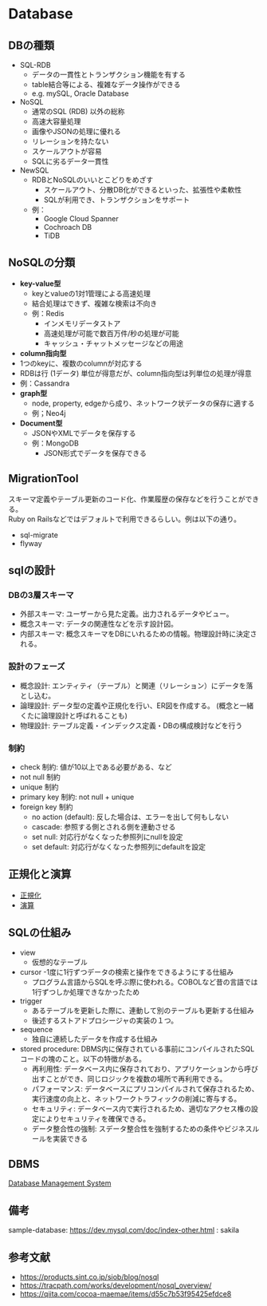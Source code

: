 # Database

## DBの種類

- SQL-RDB
  - データの一貫性とトランザクション機能を有する
  - table結合等による、複雑なデータ操作ができる
  - e.g. mySQL, Oracle Database
- NoSQL
  - 通常のSQL (RDB) 以外の総称
  - 高速大容量処理
  - 画像やJSONの処理に優れる
  - リレーションを持たない
  - スケールアウトが容易
  - SQLに劣るデータ一貫性
- NewSQL
  - RDBとNoSQLのいいとこどりをめざす
    - スケールアウト、分散DB化ができるといった、拡張性や柔軟性
    - SQLが利用でき、トランザクションをサポート
  - 例：
    - Google Cloud Spanner
    - Cochroach DB
    - TiDB

## NoSQLの分類

- **key-value型**
  - keyとvalueの1対1管理による高速処理
  - 結合処理はできず、複雑な検索は不向き
  - 例：Redis
    - インメモリデータストア
    - 高速処理が可能で数百万件/秒の処理が可能
    - キャッシュ・チャットメッセージなどの用途
- **column指向型**
- 1つのkeyに、複数のcolumnが対応する 
- RDBは行 (1データ) 単位が得意だが、column指向型は列単位の処理が得意
- 例：Cassandra
- **graph型**
  - node, property, edgeから成り、ネットワーク状データの保存に適する
  - 例；Neo4j
- **Document型**
  - JSONやXMLでデータを保存する
  - 例：MongoDB
    - JSON形式でデータを保存できる

## MigrationTool
スキーマ定義やテーブル更新のコード化、作業履歴の保存などを行うことができる。  
Ruby on Railsなどではデフォルトで利用できるらしい。例は以下の通り。

- sql-migrate
- flyway

## sqlの設計

### DBの3層スキーマ

- 外部スキーマ: ユーザーから見た定義。出力されるデータやビュー。
- 概念スキーマ: データの関連性などを示す設計図。
- 内部スキーマ: 概念スキーマをDBにいれるための情報。物理設計時に決定される。

### 設計のフェーズ

- 概念設計: エンティティ（テーブル）と関連（リレーション）にデータを落とし込む。
- 論理設計: データ型の定義や正規化を行い、ER図を作成する。 (概念と一緒くたに論理設計と呼ばれることも)
- 物理設計: テーブル定義・インデックス定義・DBの構成検討などを行う

### 制約

- check 制約: 値が10以上である必要がある、など
- not null 制約
- unique 制約
- primary key 制約: not null + unique
- foreign key 制約
  - no action (default): 反した場合は、エラーを出して何もしない
  - cascade: 参照する側とされる側を連動させる
  - set null: 対応行がなくなった参照列にnullを設定
  - set default: 対応行がなくなった参照列にdefaultを設定

## 正規化と演算
- [正規化](./normalization.md)
- [演算](./calculation.md)


## SQLの仕組み

- view
  - 仮想的なテーブル
- cursor
  -1度に1行ずつデータの検索と操作をできるようにする仕組み
  - プログラム言語からSQLを呼ぶ際に使われる。COBOLなど昔の言語では1行ずつしか処理できなかったため
- trigger
  - あるテーブルを更新した際に、連動して別のテーブルも更新する仕組み
  - 後述するストアドプロシージャの実装の１つ。
- sequence
  - 独自に連続したデータを作成する仕組み
- stored procedure: DBMS内に保存されている事前にコンパイルされたSQLコードの塊のこと。以下の特徴がある。
  - 再利用性: データベース内に保存されており、アプリケーションから呼び出すことができ、同じロジックを複数の場所で再利用できる。
  - パフォーマンス: データベースにプリコンパイルされて保存されるため、実行速度の向上と、ネットワークトラフィックの削減に寄与する。
  - セキュリティ: データベース内で実行されるため、適切なアクセス権の設定によりセキュリティを確保できる。
  - データ整合性の強制: スデータ整合性を強制するための条件やビジネスルールを実装できる

## DBMS

[Database Management System](./dbms.md)



## 備考

sample-database: https://dev.mysql.com/doc/index-other.html : sakila

## 参考文献

- https://products.sint.co.jp/siob/blog/nosql
- https://tracpath.com/works/development/nosql_overview/
- https://qiita.com/cocoa-maemae/items/d55c7b53f95425efdce8

